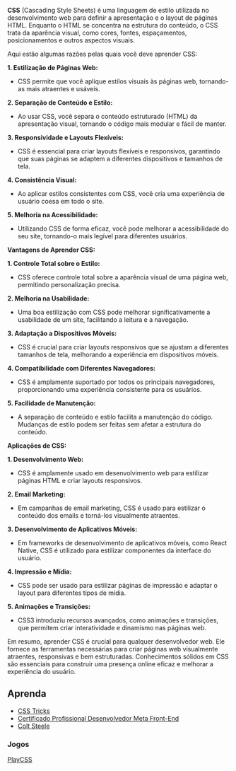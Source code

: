 **CSS** (Cascading Style Sheets) é uma linguagem de estilo utilizada no desenvolvimento web para definir a apresentação e o layout de páginas HTML. Enquanto o HTML se concentra na estrutura do conteúdo, o CSS trata da aparência visual, como cores, fontes, espaçamentos, posicionamentos e outros aspectos visuais.

Aqui estão algumas razões pelas quais você deve aprender CSS:

**1. Estilização de Páginas Web:**
   - CSS permite que você aplique estilos visuais às páginas web, tornando-as mais atraentes e usáveis.

**2. Separação de Conteúdo e Estilo:**
   - Ao usar CSS, você separa o conteúdo estruturado (HTML) da apresentação visual, tornando o código mais modular e fácil de manter.

**3. Responsividade e Layouts Flexíveis:**
   - CSS é essencial para criar layouts flexíveis e responsivos, garantindo que suas páginas se adaptem a diferentes dispositivos e tamanhos de tela.

**4. Consistência Visual:**
   - Ao aplicar estilos consistentes com CSS, você cria uma experiência de usuário coesa em todo o site.

**5. Melhoria na Acessibilidade:**
   - Utilizando CSS de forma eficaz, você pode melhorar a acessibilidade do seu site, tornando-o mais legível para diferentes usuários.

**Vantagens de Aprender CSS:**

**1. Controle Total sobre o Estilo:**
   - CSS oferece controle total sobre a aparência visual de uma página web, permitindo personalização precisa.

**2. Melhoria na Usabilidade:**
   - Uma boa estilização com CSS pode melhorar significativamente a usabilidade de um site, facilitando a leitura e a navegação.

**3. Adaptação a Dispositivos Móveis:**
   - CSS é crucial para criar layouts responsivos que se ajustam a diferentes tamanhos de tela, melhorando a experiência em dispositivos móveis.

**4. Compatibilidade com Diferentes Navegadores:**
   - CSS é amplamente suportado por todos os principais navegadores, proporcionando uma experiência consistente para os usuários.

**5. Facilidade de Manutenção:**
   - A separação de conteúdo e estilo facilita a manutenção do código. Mudanças de estilo podem ser feitas sem afetar a estrutura do conteúdo.

**Aplicações de CSS:**

**1. Desenvolvimento Web:**
   - CSS é amplamente usado em desenvolvimento web para estilizar páginas HTML e criar layouts responsivos.

**2. Email Marketing:**
   - Em campanhas de email marketing, CSS é usado para estilizar o conteúdo dos emails e torná-los visualmente atraentes.

**3. Desenvolvimento de Aplicativos Móveis:**
   - Em frameworks de desenvolvimento de aplicativos móveis, como React Native, CSS é utilizado para estilizar componentes da interface do usuário.

**4. Impressão e Mídia:**
   - CSS pode ser usado para estilizar páginas de impressão e adaptar o layout para diferentes tipos de mídia.

**5. Animações e Transições:**
   - CSS3 introduziu recursos avançados, como animações e transições, que permitem criar interatividade e dinamismo nas páginas web.

Em resumo, aprender CSS é crucial para qualquer desenvolvedor web. Ele fornece as ferramentas necessárias para criar páginas web visualmente atraentes, responsivas e bem estruturadas. Conhecimentos sólidos em CSS são essenciais para construir uma presença online eficaz e melhorar a experiência do usuário.

## Aprenda

- [CSS Tricks](https://css-tricks.com)
- [Certificado Profissional Desenvolvedor Meta Front-End](http://bit.ly/frontendbymeta)
- [Colt Steele](https://www.coltsteele.com/tutorials)
### Jogos
[PlayCSS](https://playcss.app)